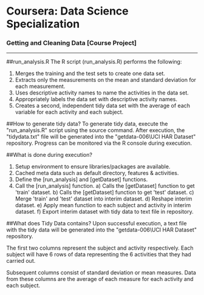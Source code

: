 # Coursera: Data Science Specialization
### Getting and Cleaning Data [Course Project]
--------------------------------------------------------------------------
##run_analysis.R
The R script (run_analysis.R) performs the following:

1. Merges the training and the test sets to create one data set.
2. Extracts only the measurements on the mean and standard deviation for each measurement.
3. Uses descriptive activity names to name the activities in the data set.
4. Appropriately labels the data set with descriptive activity names.
5. Creates a second, independent tidy data set with the average of each variable for each activity and each subject.

##How to generate tidy data?
To generate tidy data, execute the "run_analysis.R" script using the source command. After execution, the "tidydata.txt" file will be generated into the "getdata-006\UCI HAR Dataset" repository. Progress can be monitored via the R console during execution.

##What is done during execution?
1. Setup environment to ensure libraries/packages are available.
2. Cached meta data such as default directory, features & activities.
3. Define the [run_analysis] and [getDataset] functions.
4. Call the [run_analysis] function.
a) Calls the [getDataset] function to get 'train' dataset.
b) Calls the [getDataset] function to get 'test' dataset.
c) Merge 'train' and 'test' dataset into interim dataset.
d) Reshape interim dataset.
e) Apply mean function to each subject and activity in interim dataset.
f) Export interim dataset with tidy data to text file in repository.

##What does Tidy Data contains?
Upon successful execution, a text file with the tidy data will be generated into the "getdata-006\UCI HAR Dataset" repository.

The first two columns represent the subject and activity respectively. Each subject will have 6 rows of data representing the 6 activities that they had carried out.

Subsequent columns consist of standard deviation or mean measures. Data from these columns are the average of each measure for each activity and each subject.
